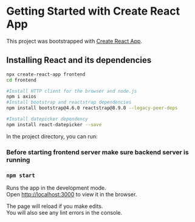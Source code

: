 # Getting Started with Create React App

This project was bootstrapped with [Create React App](https://github.com/facebook/create-react-app).

## Installing React and its dependencies
```bash
npx create-react-app frontend
cd frontend

#Install HTTP client for the browser and node.js
npm i axios
#Install bootstrap and reactstrap dependencies
npm install bootstrap@4.6.0 reactstrap@8.9.0 --legacy-peer-deps

#Install datepicker dependency
npm install react-datepicker --save
```

In the project directory, you can run:

### Before starting frontend server make sure backend server is running

### `npm start`

Runs the app in the development mode.\
Open [http://localhost:3000](http://localhost:3000) to view it in the browser.

The page will reload if you make edits.\
You will also see any lint errors in the console.

